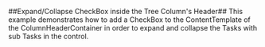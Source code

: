 ##Expand/Collapse CheckBox inside the Tree Column's Header##
This example demonstrates how to add a CheckBox to the ContentTemplate of the ColumnHeaderContainer in order to expand and collapse the Tasks with sub Tasks in the control.